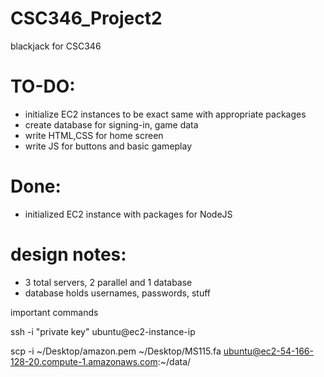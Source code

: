 # CSC346_Project2
blackjack for CSC346

 # TO-DO:
<ul>
<li>initialize EC2 instances to be exact same with appropriate packages
<li>create database for signing-in, game data
<li>write HTML,CSS for home screen
<li>write JS for buttons and basic gameplay
</ul>

# Done:
<ul>
 <li> initialized EC2 instance with packages for NodeJS
</ul>

# design notes:
<ul>
<li>3 total servers, 2 parallel and 1 database
<li>database holds usernames, passwords, stuff
</ul>

important commands

ssh -i "private key" ubuntu@ec2-instance-ip

scp -i ~/Desktop/amazon.pem ~/Desktop/MS115.fa  ubuntu@ec2-54-166-128-20.compute-1.amazonaws.com:~/data/
